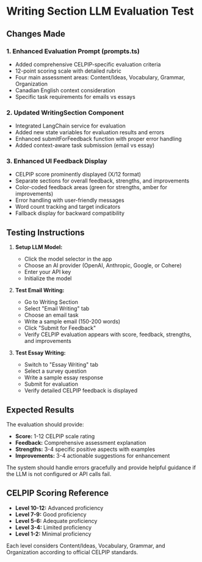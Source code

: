 # Writing Section LLM Evaluation Test

## Changes Made

### 1. Enhanced Evaluation Prompt (prompts.ts)

- Added comprehensive CELPIP-specific evaluation criteria
- 12-point scoring scale with detailed rubric
- Four main assessment areas: Content/Ideas, Vocabulary, Grammar, Organization
- Canadian English context consideration
- Specific task requirements for emails vs essays

### 2. Updated WritingSection Component

- Integrated LangChain service for evaluation
- Added new state variables for evaluation results and errors
- Enhanced submitForFeedback function with proper error handling
- Added context-aware task submission (email vs essay)

### 3. Enhanced UI Feedback Display

- CELPIP score prominently displayed (X/12 format)
- Separate sections for overall feedback, strengths, and improvements
- Color-coded feedback areas (green for strengths, amber for improvements)
- Error handling with user-friendly messages
- Word count tracking and target indicators
- Fallback display for backward compatibility

## Testing Instructions

1. **Setup LLM Model:**

   - Click the model selector in the app
   - Choose an AI provider (OpenAI, Anthropic, Google, or Cohere)
   - Enter your API key
   - Initialize the model

2. **Test Email Writing:**

   - Go to Writing Section
   - Select "Email Writing" tab
   - Choose an email task
   - Write a sample email (150-200 words)
   - Click "Submit for Feedback"
   - Verify CELPIP evaluation appears with score, feedback, strengths, and improvements

3. **Test Essay Writing:**
   - Switch to "Essay Writing" tab
   - Select a survey question
   - Write a sample essay response
   - Submit for evaluation
   - Verify detailed CELPIP feedback is displayed

## Expected Results

The evaluation should provide:

- **Score:** 1-12 CELPIP scale rating
- **Feedback:** Comprehensive assessment explanation
- **Strengths:** 3-4 specific positive aspects with examples
- **Improvements:** 3-4 actionable suggestions for enhancement

The system should handle errors gracefully and provide helpful guidance if the LLM is not configured or API calls fail.

## CELPIP Scoring Reference

- **Level 10-12:** Advanced proficiency
- **Level 7-9:** Good proficiency
- **Level 5-6:** Adequate proficiency
- **Level 3-4:** Limited proficiency
- **Level 1-2:** Minimal proficiency

Each level considers Content/Ideas, Vocabulary, Grammar, and Organization according to official CELPIP standards.
